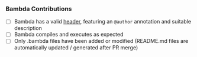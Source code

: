 ### Bambda Contributions

* [ ] Bambda has a valid [header](https://github.com/PortSwigger/bambdas/blob/73077e7ff3f6fac9db7dc95c0a00bd842b6bb64c/Proxy/HTTP/FilterOnCookieValue.bambda#L1-L5), featuring an `@author` annotation and suitable description
* [ ] Bambda compiles and executes as expected
* [ ] Only .bambda files have been added or modified (README.md files are automatically updated / generated after PR merge)

